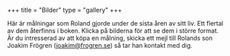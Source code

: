 +++
title = "Bilder"
type = "gallery"
+++

Här är målningar som Roland gjorde under de sista åren av sitt liv. Ett flertal av dem återfinns i boken. Klicka på bilderna för att se dem i större format. Är du intresserad av att köpa en målning, skicka ett mejl till Rolands son Joakim Frögren (joakim@frogren.se) så tar han kontakt med dig.
